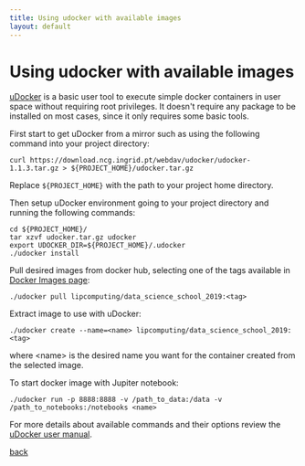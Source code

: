```yaml
---
title: Using udocker with available images
layout: default
---
```


# Using udocker with available images

[uDocker](https://github.com/indigo-dc/udocker) is a basic user tool to execute simple docker containers in user space without requiring root privileges. It doesn't require any package to be installed on most cases, since it only requires some basic tools.

First start to get uDocker from a mirror such as using the following command into your project directory:
```
curl https://download.ncg.ingrid.pt/webdav/udocker/udocker-1.1.3.tar.gz > ${PROJECT_HOME}/udocker.tar.gz
```

Replace `${PROJECT_HOME}` with the path to your project home directory.

Then setup uDocker environment going to your project directory and running the following commands:
```
cd ${PROJECT_HOME}/
tar xzvf udocker.tar.gz udocker
export UDOCKER_DIR=${PROJECT_HOME}/.udocker
./udocker install
```

Pull desired images from docker hub, selecting one of the tags available in [Docker Images page](./docker_images.html):
```
./udocker pull lipcomputing/data_science_school_2019:<tag>
```

Extract image to use with uDocker:
```
./udocker create --name=<name> lipcomputing/data_science_school_2019:<tag>
```

where \<name\> is the desired name you want for the container created from the selected image.

To start docker image with Jupiter notebook:
```
./udocker run -p 8888:8888 -v /path_to_data:/data -v /path_to_notebooks:/notebooks <name>
```

For more details about available commands and their options review the [uDocker user manual](https://github.com/indigo-dc/udocker/blob/master/doc/user_manual.md).

[back](./)
